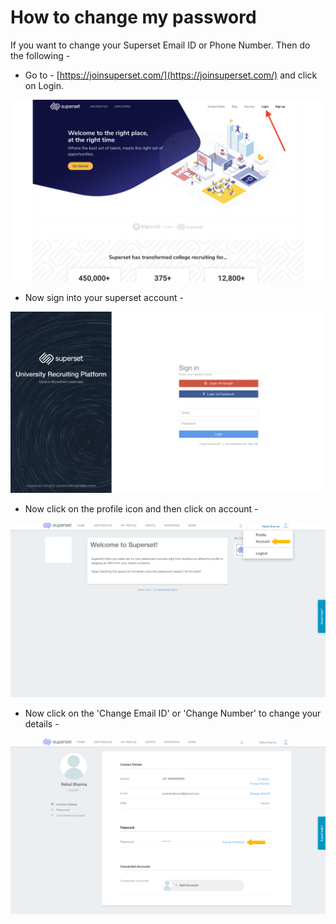 # How to change my password

If you want to change your Superset Email ID or Phone Number. Then do the following - 

* Go to - [https://joinsuperset.com/](https://joinsuperset.com/) and click on Login.

![](../../.gitbook/assets/image%20%2825%29.png)



* Now sign into your superset account - 

![](../../.gitbook/assets/image%20%284%29.png)

* Now click on the profile icon and then click on account - 

![](../../.gitbook/assets/image%20%2817%29.png)

* Now click on the 'Change Email ID' or 'Change Number' to change your details - 

![](../../.gitbook/assets/image%20%2822%29.png)

